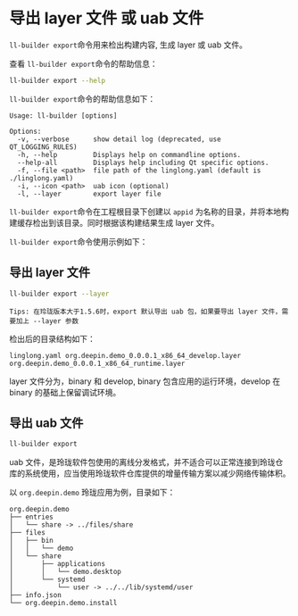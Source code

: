 <!--
SPDX-FileCopyrightText: 2023 UnionTech Software Technology Co., Ltd.

SPDX-License-Identifier: LGPL-3.0-or-later
-->

# 导出 layer 文件 或 uab 文件

`ll-builder export`命令用来检出构建内容, 生成 layer 或 uab 文件。

查看 `ll-builder export`命令的帮助信息：

```bash
ll-builder export --help
```

`ll-builder export`命令的帮助信息如下：

```text
Usage: ll-builder [options]

Options:
  -v, --verbose      show detail log (deprecated, use QT_LOGGING_RULES)
  -h, --help         Displays help on commandline options.
  --help-all         Displays help including Qt specific options.
  -f, --file <path>  file path of the linglong.yaml (default is ./linglong.yaml)
  -i, --icon <path>  uab icon (optional)
  -l, --layer        export layer file
```

`ll-builder export`命令在工程根目录下创建以 `appid` 为名称的目录，并将本地构建缓存检出到该目录。同时根据该构建结果生成 layer 文件。

`ll-builder export`命令使用示例如下：

## 导出 layer 文件

```bash
ll-builder export --layer
```

`Tips: 在玲珑版本大于1.5.6时，export 默认导出 uab 包，如果要导出 layer 文件，需要加上 --layer 参数`

检出后的目录结构如下：

```text
linglong.yaml org.deepin.demo_0.0.0.1_x86_64_develop.layer org.deepin.demo_0.0.0.1_x86_64_runtime.layer
```

layer 文件分为，binary 和 develop, binary 包含应用的运行环境，develop 在 binary 的基础上保留调试环境。

## 导出 uab 文件

```bash
ll-builder export
```

uab 文件，是玲珑软件包使用的离线分发格式，并不适合可以正常连接到玲珑仓库的系统使用，应当使用玲珑软件仓库提供的增量传输方案以减少网络传输体积。

以 `org.deepin.demo` 玲珑应用为例，目录如下：

```text
org.deepin.demo
├── entries
│   └── share -> ../files/share
├── files
│   ├── bin
│   │   └── demo
│   └── share
│       ├── applications
│       │   └── demo.desktop
│       └── systemd
│           └── user -> ../../lib/systemd/user
├── info.json
└── org.deepin.demo.install
```
